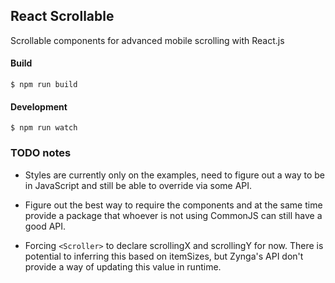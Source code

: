 ## React Scrollable

Scrollable components for advanced mobile scrolling with React.js

#### Build

    $ npm run build

#### Development

    $ npm run watch


### TODO notes

  * Styles are currently only on the examples, need to figure out a way to
    be in JavaScript and still be able to override via some API.

  * Figure out the best way to require the components and at the same time provide
    a package that whoever is not using CommonJS can still have a good API.

  * Forcing `<Scroller>` to declare scrollingX and scrollingY for now. There is
    potential to inferring this based on itemSizes, but Zynga's API don't provide
    a way of updating this value in runtime.
